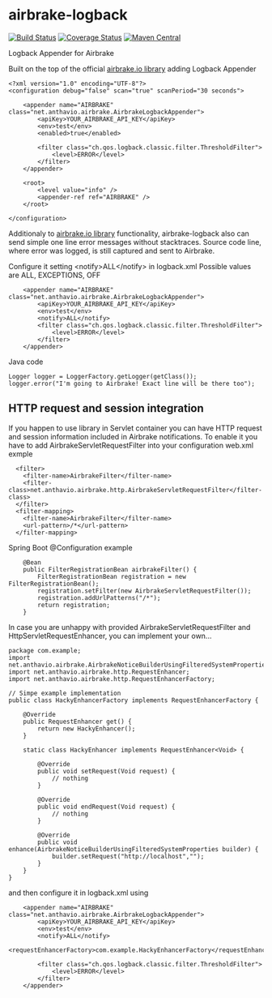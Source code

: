 airbrake-logback
================
[![Build Status](https://vanek.ci.cloudbees.com/buildStatus/icon?job=airbrake-logback-snapshot)](https://vanek.ci.cloudbees.com/job/airbrake-logback-snapshot/)
[![Coverage Status](https://coveralls.io/repos/anthavio/airbrake-logback/badge.png)](https://coveralls.io/r/anthavio/airbrake-logback)
[![Maven Central](https://maven-badges.herokuapp.com/maven-central/net.anthavio/airbrake-logback/badge.svg)](https://maven-badges.herokuapp.com/maven-central/net.anthavio/airbrake-logback)


Logback Appender for Airbrake

Built on the top of the official [airbrake.io library](https://github.com/airbrake/airbrake-java) adding Logback Appender

```
<?xml version="1.0" encoding="UTF-8"?>
<configuration debug="false" scan="true" scanPeriod="30 seconds">

	<appender name="AIRBRAKE" class="net.anthavio.airbrake.AirbrakeLogbackAppender">
		<apiKey>YOUR_AIRBRAKE_API_KEY</apiKey>
		<env>test</env>
		<enabled>true</enabled>

		<filter class="ch.qos.logback.classic.filter.ThresholdFilter">
			<level>ERROR</level>
		</filter>
	</appender>

	<root>
		<level value="info" />
		<appender-ref ref="AIRBRAKE" />
	</root>
	
</configuration>
```

Additionaly to [airbrake.io library](https://github.com/airbrake/airbrake-java) functionality, airbrake-logback also can send simple one line error messages without stacktraces. Source code line, where error was logged, is still captured and sent to Airbrake.

Configure it setting &lt;notify&gt;ALL&lt;/notify&gt; in logback.xml Possible values are ALL, EXCEPTIONS, OFF
```
	<appender name="AIRBRAKE" class="net.anthavio.airbrake.AirbrakeLogbackAppender">
		<apiKey>YOUR_AIRBRAKE_API_KEY</apiKey>
		<env>test</env>
		<notify>ALL</notify>
		<filter class="ch.qos.logback.classic.filter.ThresholdFilter">
			<level>ERROR</level>
		</filter>
	</appender>
```
Java code
```
Logger logger = LoggerFactory.getLogger(getClass());
logger.error("I'm going to Airbrake! Exact line will be there too");
```

HTTP request and session integration
------------------------------------
If you happen to use library in Servlet container you can have HTTP request and session information included in Airbrake notifications. To enable it you have to add AirbrakeServletRequestFilter into your configuration
web.xml exmple
```
  <filter> 
    <filter-name>AirbrakeFilter</filter-name>
    <filter-class>net.anthavio.airbrake.http.AirbrakeServletRequestFilter</filter-class> 
  </filter> 
  <filter-mapping> 
    <filter-name>AirbrakeFilter</filter-name>
    <url-pattern>/*</url-pattern> 
  </filter-mapping> 
```
Spring Boot @Configuration example
```
	@Bean
	public FilterRegistrationBean airbrakeFilter() {
		FilterRegistrationBean registration = new FilterRegistrationBean();
		registration.setFilter(new AirbrakeServletRequestFilter());
		registration.addUrlPatterns("/*");
		return registration;
	}
```
In case you are unhappy with provided AirbrakeServletRequestFilter and HttpServletRequestEnhancer, you can implement your own...
```
package com.example;
import net.anthavio.airbrake.AirbrakeNoticeBuilderUsingFilteredSystemProperties;
import net.anthavio.airbrake.http.RequestEnhancer;
import net.anthavio.airbrake.http.RequestEnhancerFactory;

// Simpe example implementation
public class HackyEnhancerFactory implements RequestEnhancerFactory {

    @Override
    public RequestEnhancer get() {
        return new HackyEnhancer();
    }

    static class HackyEnhancer implements RequestEnhancer<Void> {

        @Override
        public void setRequest(Void request) {
            // nothing
        }

        @Override
        public void endRequest(Void request) {
            // nothing
        }

        @Override
        public void enhance(AirbrakeNoticeBuilderUsingFilteredSystemProperties builder) {
            builder.setRequest("http://localhost","");
        }
    }
}
```
and then configure it in logback.xml using 
```
	<appender name="AIRBRAKE" class="net.anthavio.airbrake.AirbrakeLogbackAppender">
		<apiKey>YOUR_AIRBRAKE_API_KEY</apiKey>
		<env>test</env>
		<notify>ALL</notify>
		<requestEnhancerFactory>com.example.HackyEnhancerFactory</requestEnhancerFactory>
		
		<filter class="ch.qos.logback.classic.filter.ThresholdFilter">
			<level>ERROR</level>
		</filter>
	</appender>
```
